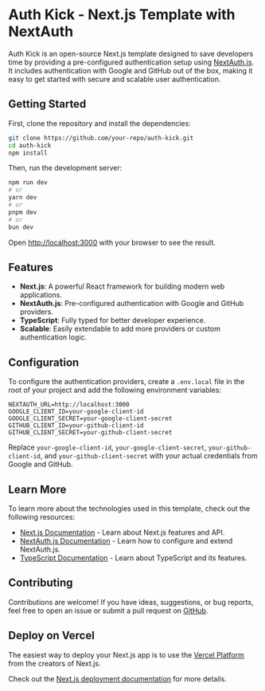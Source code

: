 # Auth Kick - Next.js Template with NextAuth

Auth Kick is an open-source Next.js template designed to save developers time by providing a pre-configured authentication setup using [NextAuth.js](https://next-auth.js.org/). It includes authentication with Google and GitHub out of the box, making it easy to get started with secure and scalable user authentication.

## Getting Started

First, clone the repository and install the dependencies:

```bash
git clone https://github.com/your-repo/auth-kick.git
cd auth-kick
npm install
```

Then, run the development server:

```bash
npm run dev
# or
yarn dev
# or
pnpm dev
# or
bun dev
```

Open [http://localhost:3000](http://localhost:3000) with your browser to see the result.

## Features

- **Next.js**: A powerful React framework for building modern web applications.
- **NextAuth.js**: Pre-configured authentication with Google and GitHub providers.
- **TypeScript**: Fully typed for better developer experience.
- **Scalable**: Easily extendable to add more providers or custom authentication logic.

## Configuration

To configure the authentication providers, create a `.env.local` file in the root of your project and add the following environment variables:

```env
NEXTAUTH_URL=http://localhost:3000
GOOGLE_CLIENT_ID=your-google-client-id
GOOGLE_CLIENT_SECRET=your-google-client-secret
GITHUB_CLIENT_ID=your-github-client-id
GITHUB_CLIENT_SECRET=your-github-client-secret
```

Replace `your-google-client-id`, `your-google-client-secret`, `your-github-client-id`, and `your-github-client-secret` with your actual credentials from Google and GitHub.

## Learn More

To learn more about the technologies used in this template, check out the following resources:

- [Next.js Documentation](https://nextjs.org/docs) - Learn about Next.js features and API.
- [NextAuth.js Documentation](https://next-auth.js.org/getting-started/introduction) - Learn how to configure and extend NextAuth.js.
- [TypeScript Documentation](https://www.typescriptlang.org/docs/) - Learn about TypeScript and its features.

## Contributing

Contributions are welcome! If you have ideas, suggestions, or bug reports, feel free to open an issue or submit a pull request on [GitHub](https://github.com/your-repo/auth-kick).

## Deploy on Vercel

The easiest way to deploy your Next.js app is to use the [Vercel Platform](https://vercel.com/new?utm_medium=default-template&filter=next.js&utm_source=create-next-app&utm_campaign=create-next-app-readme) from the creators of Next.js.

Check out the [Next.js deployment documentation](https://nextjs.org/docs/app/building-your-application/deploying) for more details.

